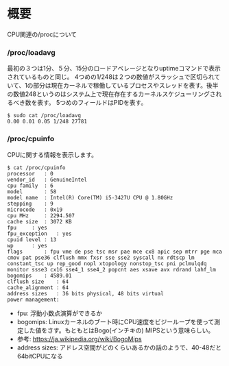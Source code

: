 # 概要
CPU関連の/procについて

### /proc/loadavg
最初の３つは1分、５分、15分のロードアベレージとなりuptimeコマンドで表示されているものと同じ。
4つめの1/248は２つの数値がスラッシュで区切られていて、1の部分は現在カーネルで稼働しているプロセスやスレッドを表す。後半の数値248というのはシステム上で現在存在するカーネルスケジューリングされるべき数を表す。
5つめのフィールドはPIDを表す。
```
$ sudo cat /proc/loadavg 
0.00 0.01 0.05 1/248 27781
```

### /proc/cpuinfo
CPUに関する情報を表示します。
```
$ cat /proc/cpuinfo 
processor	: 0
vendor_id	: GenuineIntel
cpu family	: 6
model		: 58
model name	: Intel(R) Core(TM) i5-3427U CPU @ 1.80GHz
stepping	: 9
microcode	: 0x19
cpu MHz		: 2294.507
cache size	: 3072 KB
fpu		: yes
fpu_exception	: yes
cpuid level	: 13
wp		: yes
flags		: fpu vme de pse tsc msr pae mce cx8 apic sep mtrr pge mca cmov pat pse36 clflush mmx fxsr sse sse2 syscall nx rdtscp lm constant_tsc up rep_good nopl xtopology nonstop_tsc pni pclmulqdq monitor ssse3 cx16 sse4_1 sse4_2 popcnt aes xsave avx rdrand lahf_lm
bogomips	: 4589.01
clflush size	: 64
cache_alignment	: 64
address sizes	: 36 bits physical, 48 bits virtual
power management:
```

- fpu: 浮動小数点演算ができるか
- bogomips: Linuxカーネルのブート時にCPU速度をビジーループを使って測定した値をさす。もともとはBogo(インチキの) MIPSという意味らしい。
 - 参考: https://ja.wikipedia.org/wiki/BogoMips
- address sizes: アドレス空間がどのくらいあるかの話のようで、40-48だと64bitCPUになる
 

